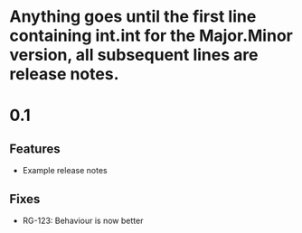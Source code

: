 # Anything goes until the first line containing int.int for the Major.Minor version, all subsequent lines are release notes.

# 0.1

## Features

- Example release notes

## Fixes

- RG-123: Behaviour is now better
